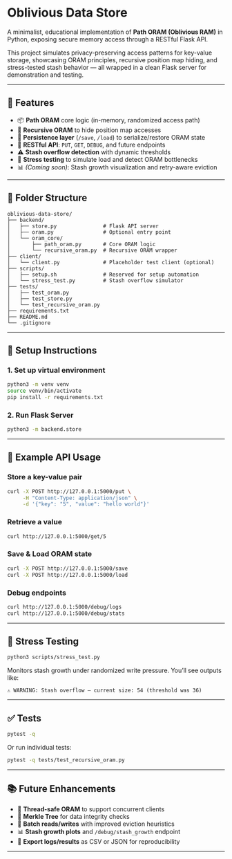 # Oblivious Data Store

A minimalist, educational implementation of **Path ORAM (Oblivious RAM)** in Python, exposing secure memory access through a RESTful Flask API.

This project simulates privacy-preserving access patterns for key-value storage, showcasing ORAM principles, recursive position map hiding, and stress-tested stash behavior — all wrapped in a clean Flask server for demonstration and testing.

---

## 🔧 Features

- 📦 **Path ORAM** core logic (in-memory, randomized access path)
- 🔁 **Recursive ORAM** to hide position map accesses
- 💾 **Persistence layer** (`/save`, `/load`) to serialize/restore ORAM state
- 📶 **RESTful API**: `PUT`, `GET`, `DEBUG`, and future endpoints
- ⚠️ **Stash overflow detection** with dynamic thresholds
- 🧪 **Stress testing** to simulate load and detect ORAM bottlenecks
- 📊 *(Coming soon)*: Stash growth visualization and retry-aware eviction

---

## 📁 Folder Structure

```
oblivious-data-store/
├── backend/
│   ├── store.py               # Flask API server
│   ├── oram.py                # Optional entry point
│   └── oram_core/
│       ├── path_oram.py       # Core ORAM logic
│       └── recursive_oram.py  # Recursive ORAM wrapper
├── client/
│   └── client.py              # Placeholder test client (optional)
├── scripts/
│   ├── setup.sh               # Reserved for setup automation
│   └── stress_test.py         # Stash overflow simulator
├── tests/
│   ├── test_oram.py
│   ├── test_store.py
│   └── test_recursive_oram.py
├── requirements.txt
├── README.md
└── .gitignore
```

---

## 🚀 Setup Instructions

### 1. Set up virtual environment

```bash
python3 -m venv venv
source venv/bin/activate
pip install -r requirements.txt
```

### 2. Run Flask Server

```bash
python3 -m backend.store
```

---

## 🧪 Example API Usage

### Store a key-value pair
```bash
curl -X POST http://127.0.0.1:5000/put \
     -H "Content-Type: application/json" \
     -d '{"key": "5", "value": "hello world"}'
```

### Retrieve a value
```bash
curl http://127.0.0.1:5000/get/5
```

### Save & Load ORAM state
```bash
curl -X POST http://127.0.0.1:5000/save
curl -X POST http://127.0.0.1:5000/load
```

### Debug endpoints
```bash
curl http://127.0.0.1:5000/debug/logs
curl http://127.0.0.1:5000/debug/stats
```

---

## 🧪 Stress Testing

```bash
python3 scripts/stress_test.py
```

Monitors stash growth under randomized write pressure. You’ll see outputs like:

```
⚠️ WARNING: Stash overflow — current size: 54 (threshold was 36)
```

---

## ✅ Tests

```bash
pytest -q
```

Or run individual tests:
```bash
pytest -q tests/test_recursive_oram.py
```

---

## 📚 Future Enhancements

- 🧵 **Thread-safe ORAM** to support concurrent clients
- 🌲 **Merkle Tree** for data integrity checks
- 🔄 **Batch reads/writes** with improved eviction heuristics
- 📊 **Stash growth plots** and `/debug/stash_growth` endpoint
- 📁 **Export logs/results** as CSV or JSON for reproducibility

---
